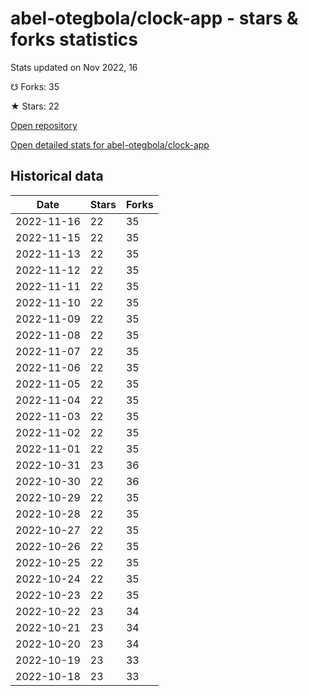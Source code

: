 # abel-otegbola/clock-app - stars & forks statistics

Stats updated on Nov 2022, 16

☋ Forks: 35

★ Stars: 22

[Open repository](https://github.com/abel-otegbola/clock-app)

[Open detailed stats for abel-otegbola/clock-app](https://reviewgithub.com/rep/abel-otegbola/clock-app)

## Historical data
| Date | Stars | Forks |
|------|-------|-------|
| 2022-11-16 | 22 | 35 | 
| 2022-11-15 | 22 | 35 | 
| 2022-11-13 | 22 | 35 | 
| 2022-11-12 | 22 | 35 | 
| 2022-11-11 | 22 | 35 | 
| 2022-11-10 | 22 | 35 | 
| 2022-11-09 | 22 | 35 | 
| 2022-11-08 | 22 | 35 | 
| 2022-11-07 | 22 | 35 | 
| 2022-11-06 | 22 | 35 | 
| 2022-11-05 | 22 | 35 | 
| 2022-11-04 | 22 | 35 | 
| 2022-11-03 | 22 | 35 | 
| 2022-11-02 | 22 | 35 | 
| 2022-11-01 | 22 | 35 | 
| 2022-10-31 | 23 | 36 | 
| 2022-10-30 | 22 | 36 | 
| 2022-10-29 | 22 | 35 | 
| 2022-10-28 | 22 | 35 | 
| 2022-10-27 | 22 | 35 | 
| 2022-10-26 | 22 | 35 | 
| 2022-10-25 | 22 | 35 | 
| 2022-10-24 | 22 | 35 | 
| 2022-10-23 | 22 | 35 | 
| 2022-10-22 | 23 | 34 | 
| 2022-10-21 | 23 | 34 | 
| 2022-10-20 | 23 | 34 | 
| 2022-10-19 | 23 | 33 | 
| 2022-10-18 | 23 | 33 | 

